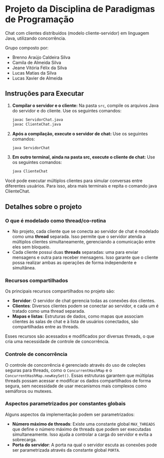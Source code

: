# Projeto da Disciplina de Paradigmas de Programação
Chat com clientes distribuídos (modelo cliente-servidor) em linguagem Java, utilizando concorrência.

Grupo composto por:
- Brenno Araújo Caldeira Silva
- Camila de Almeida Silva
- Jeane Vitória Félix da Silva
- Lucas Matias da Silva
- Lucas Xavier de Almeida

## Instruções para Executar

1. **Compilar o servidor e o cliente:**
   Na pasta `src`, compile os arquivos Java do servidor e do cliente. Use os seguintes comandos:

   ```bash
   javac ServidorChat.java
   javac ClienteChat.java


2. **Após a compilação, execute o servidor de chat:**
   Use os seguintes comandos:

   ```bash
   java ServidorChat


3. **Em outro terminal, ainda na pasta src, execute o cliente de chat:**
   Use os seguintes comandos:

   ```bash
   java ClienteChat

Você pode executar múltiplos clientes para simular conversas entre diferentes usuários. Para isso, abra mais terminais e repita o comando java ClienteChat.

## Detalhes sobre o projeto

### O que é modelado como thread/co-rotina
- No projeto, cada cliente que se conecta ao servidor de chat é modelado como uma **thread** separada. Isso permite que o servidor atenda a múltiplos clientes simultaneamente, gerenciando a comunicação entre eles sem bloqueio.
- Cada cliente possui duas **threads** separadas: uma para enviar mensagens e outra para receber mensagens. Isso garante que o cliente possa realizar ambas as operações de forma independente e simultânea.

### Recursos compartilhados
Os principais recursos compartilhados no projeto são:
- **Servidor**: O servidor de chat gerencia todas as conexões dos clientes.
- **Clientes**: Diversos clientes podem se conectar ao servidor, e cada um é tratado como uma thread separada.
- **Mapas e listas**: Estruturas de dados, como mapas que associam clientes às salas de chat e à lista de usuários conectados, são compartilhadas entre as threads.

Esses recursos são acessados e modificados por diversas threads, o que cria uma necessidade de controle de concorrência.

### Controle de concorrência
O controle de concorrência é gerenciado através do uso de coleções seguras para threads, como o `ConcurrentHashMap` e o `ConcurrentHashMap.newKeySet()`. Essas estruturas garantem que múltiplas threads possam acessar e modificar os dados compartilhados de forma segura, sem necessidade de usar mecanismos mais complexos como semáforos ou mutexes.

### Aspectos parametrizados por constantes globais
Alguns aspectos da implementação podem ser parametrizados:
- **Número máximo de threads**: Existe uma constante global `MAX_THREADS` que define o número máximo de threads que podem ser executadas simultaneamente. Isso ajuda a controlar a carga do servidor e evita a sobrecarga.
- **Porta do servidor**: A porta na qual o servidor escuta as conexões pode ser parametrizada através da constante global `PORTA`.
